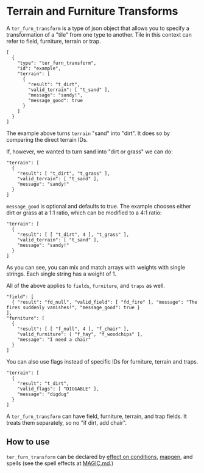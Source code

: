 # Terrain and Furniture Transforms

A `ter_furn_transform` is a type of json object that allows you to specify a transformation of a "tile" from one type to another.  Tile in this context can refer to field, furniture, terrain or trap.

```jsonc
[
  {
    "type": "ter_furn_transform",
    "id": "example",
    "terrain": [
      {
        "result": "t_dirt",
        "valid_terrain": [ "t_sand" ],
        "message": "sandy!",
        "message_good": true
      }
    ]
  }
]
```

The example above turns `terrain` "sand" into "dirt". It does so by comparing the direct terrain IDs.

If, however, we wanted to turn sand into "dirt or grass" we can do:

```jsonc
"terrain": [
  {
    "result": [ "t_dirt", "t_grass" ],
    "valid_terrain": [ "t_sand" ],
    "message": "sandy!"
  }
]
```

`message_good` is optional and defaults to true.  The example chooses either dirt or grass at a 1:1 ratio, which can be modified to a 4:1 ratio:

```jsonc
"terrain": [
  {
    "result": [ [ "t_dirt", 4 ], "t_grass" ],
    "valid_terrain": [ "t_sand" ],
    "message": "sandy!"
  }
]
```

As you can see, you can mix and match arrays with weights with single strings.  Each single string has a weight of 1.

All of the above applies to `fields`, `furniture`, and `traps` as well.

```jsonc
"field": [
  { "result": "fd_null", "valid_field": [ "fd_fire" ], "message": "The fires suddenly vanishes!", "message_good": true }
],
"furniture": [
  {
    "result": [ [ "f_null", 4 ], "f_chair" ],
    "valid_furniture": [ "f_hay", "f_woodchips" ],
    "message": "I need a chair"
  }
]
```

You can also use flags instead of specific IDs for furniture, terrain and traps.

```jsonc
"terrain": [
  {
    "result": "t_dirt",
    "valid_flags": [ "DIGGABLE" ],
    "message": "digdug"
  }
]
```

A `ter_furn_transform` can have field, furniture, terrain, and trap fields.  It treats them separately, so no "if dirt, add chair".


## How to use

`ter_furn_transform` can be declared by [effect on conditions](EFFECT_ON_CONDITION.md#u_transform_radiusnpc_transform_radius), [mapgen](MAPGEN.md#apply-mapgen-transformation-with-ter_furn_transforms), and spells (see the spell effects at [MAGIC.md](MAGIC.md#spell-effects).)
